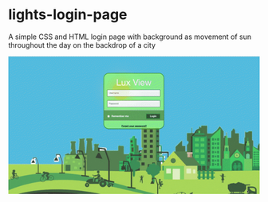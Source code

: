 # lights-login-page

A simple CSS and HTML login page with background as movement of sun throughout the day on the backdrop of a city

![alt text](https://github.com/ShalineeSingh/lights-login-page/blob/master/files/screen.gif "Sample Gif")
